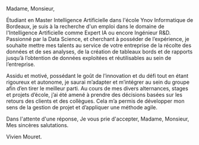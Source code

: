 Madame, Monsieur,


Étudiant en Master Intelligence Artificielle dans l'école Ynov Informatique de Bordeaux, je suis à la recherche d'un emploi dans le domaine de l'Intelligence Artificielle comme Expert IA ou encore Ingénieur R&D.
Passionné par la Data Science, et cherchant à posséder de l’expérience, je souhaite mettre mes talents au service de votre entreprise de la récolte des données et de ses analyses, 
de la création de tableaux bords et de rapports jusqu’à l’obtention de données exploitées et réutilisables au sein de l’entreprise.

Assidu et motivé, possédant le goût de l’innovation et du défi tout en étant rigoureux et autonome, je saurai m’adapter et m’intégrer au sein du groupe afin d’en tirer le meilleur parti.
Au cours de mes divers alternances, stages et projets d’école, j’ai été amené à prendre des décisions basées sur les retours des clients et des collègues. 
Cela m’a permis de développer mon sens de la gestion de projet et d’appliquer une méthode agile.


Dans l'attente d'une réponse,
Je vous prie d'accepter, Madame, Monsieur,
Mes sincères salutations.

Vivien Mouret.

